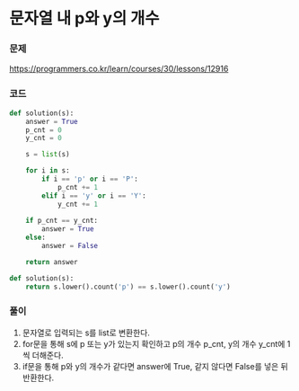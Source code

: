문자열 내 p와 y의 개수
=================================================================

### 문제
https://programmers.co.kr/learn/courses/30/lessons/12916

### 코드

``` python
def solution(s):
    answer = True
    p_cnt = 0
    y_cnt = 0

    s = list(s)

    for i in s:
        if i == 'p' or i == 'P':
            p_cnt += 1
        elif i == 'y' or i == 'Y':
            y_cnt += 1
    
    if p_cnt == y_cnt:
        answer = True
    else:
        answer = False

    return answer

def solution(s):
    return s.lower().count('p') == s.lower().count('y')
```

### 풀이

1. 문자열로 입력되는 s를 list로 변환한다.
2. for문을 통해 s에 p 또는 y가 있는지 확인하고 p의 개수 p_cnt, y의 개수 y_cnt에 1씩 더해준다.
3. if문을 통해 p와 y의 개수가 같다면 answer에 True, 같지 않다면 False를 넣은 뒤 반환한다.
